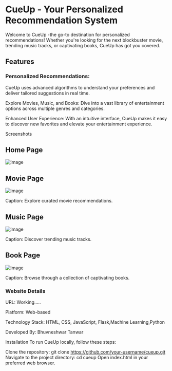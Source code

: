# CueUp - Your Personalized Recommendation System
Welcome to CueUp -the go-to destination for personalized recommendations! Whether you're looking for the next blockbuster movie, trending music tracks, or captivating books, CueUp has got you covered.

## Features
### Personalized Recommendations:
CueUp uses advanced algorithms to understand your preferences and deliver tailored suggestions in real time.

Explore Movies, Music, and Books: Dive into a vast library of entertainment options across multiple genres and categories.

Enhanced User Experience: With an intuitive interface, CueUp makes it easy to discover new favorites and elevate your entertainment experience.

Screenshots

## Home Page
![image](https://github.com/its-bhuvi/CueUp/assets/66715396/35f481f2-a010-4eee-9356-4ae3040a9d1c)

## Movie  Page
![image](https://github.com/its-bhuvi/CueUp/assets/66715396/152d788f-79a5-4070-83e2-2e700d5e4551)

Caption: Explore curated movie recommendations.
## Music Page
![image](https://github.com/its-bhuvi/CueUp/assets/66715396/8a37bdc0-7be2-4831-8c4a-8743c3567d90)

Caption: Discover trending music tracks.

## Book Page
![image](https://github.com/its-bhuvi/CueUp/assets/66715396/90902778-d900-4327-ac34-399fa8ac76cf)

Caption: Browse through a collection of captivating books.

### Website Details
URL: Working.....

Platform: Web-based

Technology Stack: HTML, CSS, JavaScript, Flask,Machine Learning,Python

Developed By: Bhuvneshwar Tanwar

Installation
To run CueUp locally, follow these steps:

Clone the repository: git clone https://github.com/your-username/cueup.git
Navigate to the project directory: cd cueup
Open index.html in your preferred web browser.
